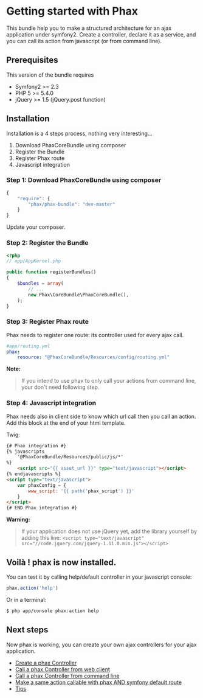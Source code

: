 Getting started with Phax
=========================

This bundle help you to make a structured architecture for an ajax application under symfony2.
Create a controller, declare it as a service, and you can call its action from javascript (or from command line).

## Prerequisites

This version of the bundle requires

- Symfony2 >= 2.3
- PHP 5 >= 5.4.0
- jQuery >= 1.5 (jQuery.post function)


## Installation

Installation is a 4 steps process, nothing very interesting...

1. Download PhaxCoreBundle using composer
2. Register the Bundle
3. Register Phax route
4. Javascript integration

### Step 1: Download PhaxCoreBundle using composer

``` js
{
    "require": {
        "phax/phax-bundle": "dev-master"
    }
}
```

Update your composer.


### Step 2: Register the Bundle

``` php
<?php
// app/AppKernel.php

public function registerBundles()
{
    $bundles = array(
        // ...
        new Phax\CoreBundle\PhaxCoreBundle(),
    );
}
```


### Step 3: Register Phax route

Phax needs to register one route: its controller used for every ajax call.

``` yml
#app/routing.yml
phax:
    resource: "@PhaxCoreBundle/Resources/config/routing.yml"
```

**Note:**

> If you intend to use phax to only call your actions from command line,
> your don't need following step.


### Step 4: Javascript integration

Phax needs also in client side to know which url call then you call an action.
Add this block at the end of your html template.

Twig:

``` html
{# Phax integration #}
{% javascripts
    '@PhaxCoreBundle/Resources/public/js/*'
%}
    <script src="{{ asset_url }}" type="text/javascript"></script>
{% endjavascripts %}
<script type="text/javascript">
    var phaxConfig = {
        www_script: '{{ path('phax_script') }}'
    }
</script>
{# END Phax integration #}
```

**Warning:**

> If your application does not use jQuery yet, add the library yourself by adding this line:
> `<script type="text/javascript" src="//code.jquery.com/jquery-1.11.0.min.js"></script>`


## Voilà ! phax is now installed.

You can test it by calling help/default controller in your javascript console:

``` javascript
phax.action('help')
```

Or in a terminal:

``` bash
$ php app/console phax:action help
```


## Next steps

Now phax is working, you can create your own ajax controllers for your ajax application.

- [Create a phax Controller](1_createPhaxController.md)
- [Call a phax Controller from web client](2_callControllerWeb.md)
- [Call a phax Controller from command line](3_callControllerCli.md)
- [Make a same action callable with phax AND symfony default route](4_hybridController.md)
- [Tips](5_tips.md)


